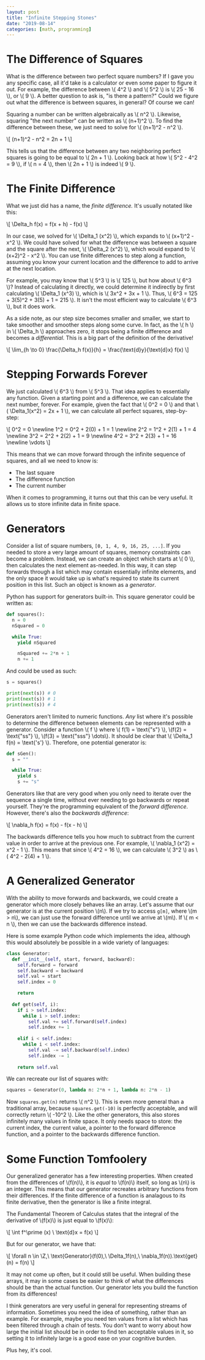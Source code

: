 ```yaml
---
layout: post
title: "Infinite Stepping Stones"
date: "2019-08-14"
categories: [math, programming]
---
```


# The Difference of Squares

What is the difference between two perfect square numbers? If I gave you any specific case, all it'd take is a calculator or even some paper to figure it out. For example, the difference between \\( 4^2 \\) and \\( 5^2 \\) is \\( 25 - 16 \\), or \\( 9 \\). A better question to ask is, "is there a pattern?" Could we figure out what the difference is between squares, in general? Of course we can!

Squaring a number can be written algebraically as \\( n^2 \\). Likewise, squaring "the next number" can be written as \\( (n+1)^2 \\). To find the difference between these, we just need to solve for \\( (n+1)^2 - n^2 \\).

\\[
(n+1)^2 - n^2 = 2n + 1
\\]

This tells us that the difference between any two neighboring perfect squares is going to be equal to \\( 2n + 1 \\). Looking back at how \\( 5^2 - 4^2 = 9 \\), if \\( n = 4 \\), then \\( 2n + 1 \\) is indeed \\( 9 \\).

# The Finite Difference

What we just did has a name, the *finite difference.* It's usually notated like this:

\\[
\Delta_h f(x) = f(x + h) - f(x)
\\]

In our case, we solved for \\( \Delta_1 (x^2) \\), which expands to \\( (x+1)^2 - x^2 \\). We could have solved for what the difference was between a square and the square after the next, \\( \Delta_2 (x^2) \\), which would expand to \\( (x+2)^2 - x^2 \\). You can use finite differences to step along a function, assuming you know your current location and the difference to add to arrive at the next location.

For example, you may know that \\( 5^3 \\) is \\( 125 \\), but how about \\( 6^3 \\)? Instead of calculating it directly, we could determine it indirectly by first calculating \\( \Delta_1 (x^3) \\), which is \\( 3x^2 + 3x + 1 \\). Thus, \\( 6^3 = 125 + 3(5)^2 + 3(5) + 1 = 215 \\). It isn't the most efficient way to calculate \\( 6^3 \\), but it does work.

As a side note, as our step size becomes smaller and smaller, we start to take smoother and smoother steps along some curve. In fact, as the \\( h \\) in \\( \Delta_h \\) approaches zero, it stops being a finite difference and becomes a *differential*. This is a big part of the definition of the derivative!

\\[
\lim_{h \to 0} \frac{\Delta_h f(x)}{h} = \frac{\text{d}y}{\text{d}x} f(x)
\\]

# Stepping Forwards Forever

We just calculated \\( 6^3 \\) from \\( 5^3 \\). That idea applies to essentially any function. Given a starting point and a difference, we can calculate the next number, forever. For example, given the fact that \\( 0^2 = 0 \\) and that \\( \Delta_1(x^2) = 2x + 1 \\), we can calculate all perfect squares, step-by-step:


\\[
0^2 = 0 \newline
1^2 = 0^2 + 2(0) + 1 = 1 \newline
2^2 = 1^2 + 2(1) + 1 = 4 \newline
3^2 = 2^2 + 2(2) + 1 = 9 \newline
4^2 = 3^2 + 2(3) + 1 = 16 \newline
\vdots
\\]

This means that we can move forward through the infinite sequence of squares, and all we need to know is:

- The last square
- The difference function
- The current number

When it comes to programming, it turns out that this can be very useful. It allows us to store infinite data in finite space.

# Generators

Consider a list of square numbers, `[0, 1, 4, 9, 16, 25, ...]`. If you needed to store a very large amount of squares, memory constraints can become a problem. Instead, we can create an object which starts at \\( 0 \\), then calculates the next element as-needed. In this way, it can step forwards through a list which may contain essentially infinite elements, and the only space it would take up is what's required to state its current position in this list. Such an object is known as a *generator*.

Python has support for generators built-in. This square generator could be written as:

~~~ python
def squares():
  n = 0
  nSquared = 0

  while True:
    yield nSquared

    nSquared += 2*n + 1
    n += 1
~~~

And could be used as such:

~~~ python
s = squares()

print(next(s)) # 0
print(next(s)) # 1
print(next(s)) # 4
~~~

Generators aren't limited to numeric functions. *Any* list where it's possible to determine the difference between elements can be represented with a generator. Consider a function \\( f \\) where \\( f(1) = \text{"s"} \\), \\(f(2) = \text{"ss"} \\), \\(f(3) = \text{"sss"} \dots\\). It should be clear that \\( \Delta_1 f(n) = \text{'s'} \\). Therefore, one potential generator is:

~~~ python
def sGen():
  s = ""

  while True:
    yield s
    s += "s"
~~~

Generators like that are very good when you only need to iterate over the sequence a single time, without ever needing to go backwards or repeat yourself. They're the programming equivalent of the *forward difference*. However, there's also the *backwards difference*:

\\[
	\nabla_h f(x) = f(x) - f(x - h)
\\]

The backwards difference tells you how much to subtract from the current value in order to arrive at the previous one. For example, \\( \nabla_1 (x^2) = x^2 - 1 \\). This means that since \\( 4^2 = 16 \\), we can calculate \\( 3^2 \\) as \\( 4^2 - 2(4) + 1 \\).

# A Generalized Generator

With the ability to move forwards and backwards, we could create a generator which more closely behaves like an array. Let's assume that our generator is at the current position \\(n\\). If we try to access `g[m]`, where \\(m > n\\), we can just use the forward difference until we arrive at \\(m\\). If \\( m < n \\), then we can use the backwards difference instead.

Here is some example Python code which implements the idea, although this would absolutely be possible in a wide variety of languages:

~~~ python
class Generator:
  def __init__(self, start, forward, backward):
    self.forward = forward
    self.backward = backward
    self.val = start
    self.index = 0

    return
  
  def get(self, i):
    if i > self.index:
      while i > self.index:
        self.val += self.forward(self.index)
        self.index += 1
    
    elif i < self.index:
      while i < self.index:
        self.val -= self.backward(self.index)
        self.index -= 1
    
    return self.val

~~~

We can recreate our list of squares with:

~~~ python
squares = Generator(0, lambda n: 2*n + 1, lambda n: 2*n - 1)
~~~

Now `squares.get(n)` returns \\( n^2 \\). This is even more general than a traditional array, because `squares.get(-10)` is perfectly acceptable, and will correctly return \\( -10^2 \\). Like the other generators, this also stores infinitely many values in finite space. It only needs space to store: the current index, the current value, a pointer to the forward difference function, and a pointer to the backwards difference function.

# Some Function Tomfoolery

Our generalized generator has a few interesting properties. When created from the differences of \\(f(n)\\), it is *equal* to \\(f(n)\\) itself, so long as \\(n\\) is an integer. This means that our generator recreates arbitrary functions from their differences. If the finite difference of a function is analagous to its finite derivative, then the generator is like a finite integral.

The Fundamental Theorem of Calculus states that the integral of the derivative of \\(f(x)\\) is just equal to \\(f(x)\\):

\\[
	\int f^\prime (x) \ \text{d}x = f(x)
\\]

But for our generator, we have that:

\\[
	\forall n \in \Z,\ \text{Generator}(f(0),\ \Delta_1f(n),\ \nabla_1f(n)).\text{get}(n) = f(n)
\\]

It may not come up often, but it could still be useful. When building these arrays, it may in some cases be easier to think of what the differences should be than the actual function. Our generator lets you build the function from its differences!

I think generators are very useful in general for representing streams of information. Sometimes you need the idea of something, rather than an example. For example, maybe you need ten values from a list which has been filtered through a chain of tests. You don't want to worry about how large the initial list should be in order to find ten acceptable values in it, so setting it to infinitely large is a good ease on your cognitive burden.

Plus hey, it's cool.
